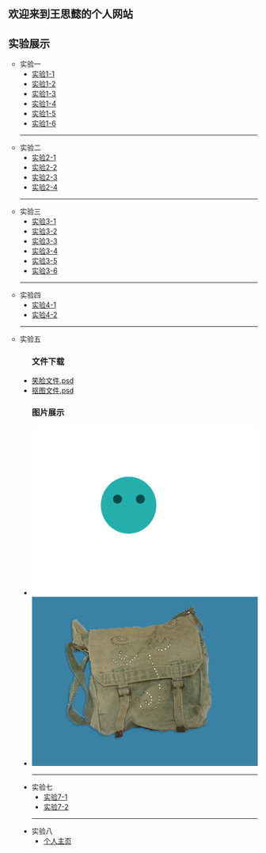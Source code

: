 <html>
<head>
<meta charset="utf-8">
</head>

<body>
<h2 align="left">欢迎来到王思懿的个人网站</h2>
<h2 align="left">实验展示</h2>
<ul type="circle">
   <li>实验一
      <ul type="disc">
        <li><a href="sy1-1.html">实验1-1</a></li>
        <li><a href="sy1-2.html">实验1-2</a></li>
        <li><a href="sy1-3.html">实验1-3</a></li>
        <li><a href="sy1-4.html">实验1-4</a></li>
        <li><a href="sy1-5.html">实验1-5</a></li>
        <li><a href="sy1-6.html">实验1-6</a></li>
      </ul>
   <hr/>
   <li>实验二
      <ul type="disc">
      <li><a href="sy2-1.html">实验2-1</a></li>
      <li><a href="sy2-2.html">实验2-2</a></li>
      <li><a href="sy2-3.html">实验2-3</a></li>
      <li><a href="sy2-4.html">实验2-4</a></li>
      </ul>
   <hr/>
   <li>实验三
      <ul type="disc">
        <li><a href="sy3-1.html">实验3-1</a></li>
        <li><a href="sy3-2.html">实验3-2</a></li>
        <li><a href="sy3-3.html">实验3-3</a></li>
        <li><a href="sy3-4.html">实验3-4</a></li>
        <li><a href="sy3-5.html">实验3-5</a></li>
        <li><a href="sy3-6.html">实验3-6</a></li>
        </ul>
    <hr/>
    <li>实验四
      <ul type="disc">
        <li><a href="sy4-1.html">实验4-1</a></li>
        <li><a href="sy4-2.html">实验4-2</a></li>
      </ul>
    <hr/>
    <li>实验五
      <ul type="disc">
         <h3>文件下载</h3>
         <li><a href="笑脸文件.psd">笑脸文件.psd</a></li>
         <li><a href="抠图文件.psd">抠图文件.psd</a></li>
         <h3>图片展示</h3>
         <li><img src="笑脸文件.png"></li>
         <li><img src="抠图文件.png"></li>
       <hr/>
    <li>实验七
      <ul type="disc">
        <li><a href="sy7-1.html">实验7-1</a></li>
        <li><a href="sy7-2.html">实验7-2</a></li>
      </ul>
      <hr/>
    <li>实验八
      <ul type="disc">
        <li><a href="index.html">个人主页</a></li>
      </ul>
   
